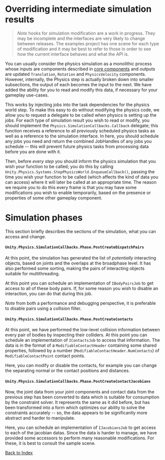 # Overriding intermediate simulation results

> _Note_ hooks for simulation modification are a work in progress. They may be incomplete and the interfaces are very likely to change between releases. The examples project has one scene for each type of modification and it may be best to refer to those in order to see how the current interface behaves and what the API is.

You can usually consider the physics simulation as a monolithic process whose inputs are components described in [core components](core_components.md) and outputs are updated `Translation`, `Rotation` and `PhysicsVelocity` components. However, internally, the Physics step is actually broken down into smaller subsections, the output of each becomes the input to the next. We have added the ability for you to read and modify this data, if necessary for your gameplay use-cases.

This works by injecting jobs into the task dependencies for the physics world step. To make this easy to do without modifying the physics code, we allow you to request a delegate to be called when physics is setting up the jobs. For each type of simulation result you wish to read or modify, you should implement the `Physics.SimulationCallbacks.Callback` delegate; this function receives a reference to all previously scheduled physics tasks as well as a reference to the simulation interface. In here, you should schedule any jobs you need and return the combined JobHandles of any jobs you schedule -- this will prevent future physics tasks from processing data before you are done with it.

Then, before _every step_ you should inform the physics simulation that you wish your function to be called; you do this by calling `Unity.Physics.Systems.StepPhysicsWorld.EnqueueCallback()`, passing the time you wish your function to be called (which affects the kind of data you can access) where it will later be called at an appropriate time. The reason we require you to do this every frame is that you may have some modifications you wish to enable temporarily, based on the presence or properties of some other gameplay component.

# Simulation phases

This section briefly describes the sections of the simulation, what you can access and change.

#### `Unity.Physics.SimulationCallbacks.Phase.PostCreateDispatchPairs`

At this point, the simulation has generated the list of _potentially_ interacting objects, based on joints and the overlaps at the broadphase level. It has also performed some sorting, making the pairs of interacting objects suitable for multithreading.

At this point you can schedule an implementation of `IBodyPairsJob` to get access to all of these body pairs. If, for some reason you wish to disable an interaction, you can do that during this job.

_Note_ from both a performance and debugging perspective, it is preferable to disable pairs using a collision filter.

#### `Unity.Physics.SimulationCallbacks.Phase.PostCreateContacts`

At this point, we have performed the low-level collision information between every pair of bodies by inspecting their colliders. At this point you can schedule an implementation of `IContactsJob` to access that information. The data is in the format of a `ModifiableContactHeader` containing some shared properties, followed by a number (`ModifiableContactHeader.NumContacts`) of `ModifiableContactPoint` contact points.

Here, you can modify or disable the contacts, for example you can change the separating normal or the contact positions and distances.

#### `Unity.Physics.SimulationCallbacks.Phase.PostCreateContactJacobians`

Now, the joint data from your joint components and contact data from the previous step has been converted to data which is suitable for consumption by the constraint solver. It represents the same as it did before, but has been transformed into a form which optimizes our ability to solve the constraints accurately -- so, the data appears to be significantly more abstract and harder to manipulate.

Here, you can schedule an implementation of `IJacobiansJob` to get access to each of the jacobian datas. Since the data is harder to manage, we have provided some accessors to perform many reasonable modifications. For these, it is best to consult the sample scene.

[Back to Index](index.md)

